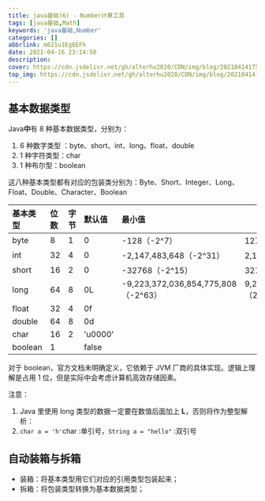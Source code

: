 ```yaml
---
title: java基础(6) - Number计算工具
tags: [java基础,Math]
keywords: 'java基础,Number'
categories: []
abbrlink: m621u1Eg6EFh
date: 2021-04-16 23:14:50
description:
cover: https://cdn.jsdelivr.net/gh/alterhu2020/CDN/img/blog/20210414175757.jpeg
top_img: https://cdn.jsdelivr.net/gh/alterhu2020/CDN/img/blog/20210414175757.jpeg
---
```



## 基本数据类型

Java**中**有 8 种基本数据类型，分别为：

1. 6 种数字类型 ：byte、short、int、long、float、double
2. 1 种字符类型：char
3. 1 种布尔型：boolean

这八种基本类型都有对应的包装类分别为：Byte、Short、Integer、Long、Float、Double、Character、Boolean

| 基本类型 | 位数 | 字节 | 默认值  | 最小值 |最大值
| :------- | :--- | :--- |  :---|:---|------- |
| byte     | 8    | 1    | 0    | -128（-2^7） | 127（2^7-1)
| int      | 32   | 4    | 0    | -2,147,483,648（-2^31）| 2,147,483,647（2^31 - 1）
| short    | 16   | 2    | 0    | -32768（-2^15） | 32767（2^15 - 1）
| long     | 64   | 8    | 0L   | -9,223,372,036,854,775,808（-2^63） | 9,223,372,036,854,775,807（2^63 -1）
| float    | 32   | 4    | 0f      |
| double   | 64   | 8    | 0d      |
| char     | 16   | 2    | 'u0000' |
| boolean  | 1    |      | false   |


对于 boolean，官方文档未明确定义，它依赖于 JVM 厂商的具体实现。逻辑上理解是占用 1 位，但是实际中会考虑计算机高效存储因素。

注意：

1. Java 里使用 long 类型的数据一定要在数值后面加上 **L**，否则将作为整型解析：
2. `char a = 'h'`char :单引号，`String a = "hello"` :双引号

## 自动装箱与拆箱

- 装箱：将基本类型用它们对应的引用类型包装起来；
- 拆箱：将包装类型转换为基本数据类型；

